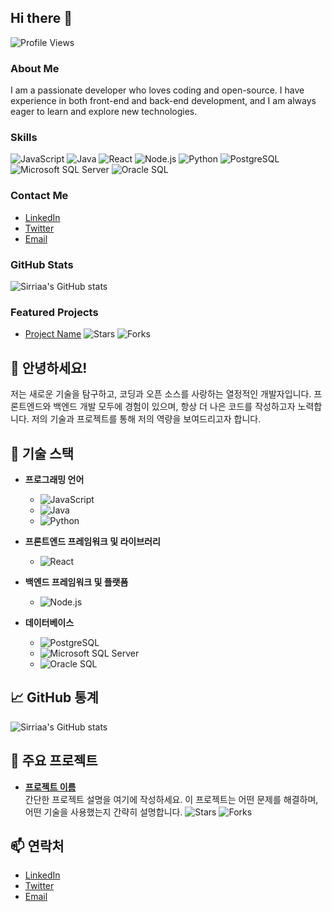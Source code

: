 ## Hi there 👋

![Profile Views](https://komarev.com/ghpvc/?username=yourusername&color=blue)

### About Me

I am a passionate developer who loves coding and open-source. I have experience in both front-end and back-end development, and I am always eager to learn and explore new technologies.

### Skills

![JavaScript](https://img.shields.io/badge/JavaScript-ES6+-yellow)
![Java](https://img.shields.io/badge/Java-8+-orange)
![React](https://img.shields.io/badge/React-JS-blue)
![Node.js](https://img.shields.io/badge/Node.js-JS-green)
![Python](https://img.shields.io/badge/Python-3.8+-blue)
![PostgreSQL](https://img.shields.io/badge/PostgreSQL-DB-lightblue)
![Microsoft SQL Server](https://img.shields.io/badge/Microsoft_SQL_Server-DB-red)
![Oracle SQL](https://img.shields.io/badge/Oracle_SQL-DB-orange)

### Contact Me

- [LinkedIn](https://www.linkedin.com/in/yourusername/)
- [Twitter](https://twitter.com/yourusername)
- [Email](mailto:your.email@example.com)

### GitHub Stats

![Sirriaa's GitHub stats](https://github-readme-stats.vercel.app/api?username=yourusername&show_icons=true&theme=radical)

### Featured Projects

- [Project Name](https://github.com/yourusername/project-name) ![Stars](https://img.shields.io/github/stars/yourusername/project-name?style=social) ![Forks](https://img.shields.io/github/forks/yourusername/project-name?style=social)

## 👋 안녕하세요!

저는 새로운 기술을 탐구하고, 코딩과 오픈 소스를 사랑하는 열정적인 개발자입니다. 프론트엔드와 백엔드 개발 모두에 경험이 있으며, 항상 더 나은 코드를 작성하고자 노력합니다. 저의 기술과 프로젝트를 통해 저의 역량을 보여드리고자 합니다.

## 🌟 기술 스택

- **프로그래밍 언어**
  - ![JavaScript](https://img.shields.io/badge/JavaScript-ES6+-yellow)
  - ![Java](https://img.shields.io/badge/Java-8+-orange)
  - ![Python](https://img.shields.io/badge/Python-3.8+-blue)

- **프론트엔드 프레임워크 및 라이브러리**
  - ![React](https://img.shields.io/badge/React-JS-blue)

- **백엔드 프레임워크 및 플랫폼**
  - ![Node.js](https://img.shields.io/badge/Node.js-JS-green)

- **데이터베이스**
  - ![PostgreSQL](https://img.shields.io/badge/PostgreSQL-DB-lightblue)
  - ![Microsoft SQL Server](https://img.shields.io/badge/Microsoft_SQL_Server-DB-red)
  - ![Oracle SQL](https://img.shields.io/badge/Oracle_SQL-DB-orange)

## 📈 GitHub 통계

![Sirriaa's GitHub stats](https://github-readme-stats.vercel.app/api?username=yourusername&show_icons=true&theme=radical)

## 🚀 주요 프로젝트

- **[프로젝트 이름](https://github.com/yourusername/project-name)**  
  간단한 프로젝트 설명을 여기에 작성하세요. 이 프로젝트는 어떤 문제를 해결하며, 어떤 기술을 사용했는지 간략히 설명합니다.
  ![Stars](https://img.shields.io/github/stars/yourusername/project-name?style=social) ![Forks](https://img.shields.io/github/forks/yourusername/project-name?style=social)

## 📫 연락처

- [LinkedIn](https://www.linkedin.com/in/yourusername/)
- [Twitter](https://twitter.com/yourusername)
- [Email](mailto:your.email@example.com)
